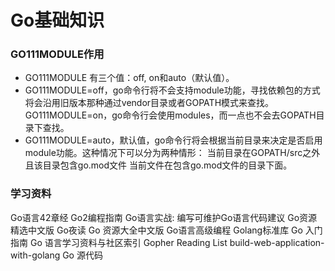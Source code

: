 # Go基础知识

### GO111MODULE作用
- GO111MODULE 有三个值：off, on和auto（默认值）。
- GO111MODULE=off，go命令行将不会支持module功能，寻找依赖包的方式将会沿用旧版本那种通过vendor目录或者GOPATH模式来查找。
GO111MODULE=on，go命令行会使用modules，而一点也不会去GOPATH目录下查找。
- GO111MODULE=auto，默认值，go命令行将会根据当前目录来决定是否启用module功能。这种情况下可以分为两种情形：
当前目录在GOPATH/src之外且该目录包含go.mod文件
当前文件在包含go.mod文件的目录下面。

### 学习资料
Go语言42章经
Go2编程指南
Go语言实战: 编写可维护Go语言代码建议
Go资源精选中文版
Go夜读
Go 资源大全中文版
Go语言高级编程
Golang标准库
Go 入门指南
Go 语言学习资料与社区索引
Gopher Reading List
build-web-application-with-golang
Go 源代码